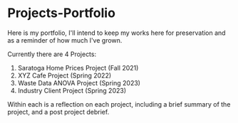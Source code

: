 # Projects-Portfolio
Here is my portfolio, I'll intend to keep my works here for preservation and as a reminder of how much I've grown.

Currently there are 4 Projects:
1. Saratoga Home Prices Project (Fall 2021)
2. XYZ Cafe Project (Spring 2022)
3. Waste Data ANOVA Project (Spring 2023)
4. Industry Client Project (Spring 2023)

Within each is a reflection on each project, including a brief summary of the project, and a post project debrief.
